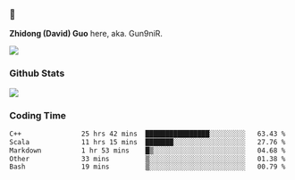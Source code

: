 ### 👋 

**Zhidong (David) Guo** here, aka. Gun9niR.

![](https://komarev.com/ghpvc/?username=Gun9niR&label=Total+Views)

### Github Stats

<img src="https://github-readme-stats.vercel.app/api?username=Gun9niR&count_private=true&show_icons=true&theme=vue-dark&hide_title=true">

### Coding Time

<!--START_SECTION:waka-->

```txt
C++               25 hrs 42 mins  ████████████████░░░░░░░░░   63.43 %
Scala             11 hrs 15 mins  ███████░░░░░░░░░░░░░░░░░░   27.76 %
Markdown          1 hr 53 mins    █▒░░░░░░░░░░░░░░░░░░░░░░░   04.68 %
Other             33 mins         ▒░░░░░░░░░░░░░░░░░░░░░░░░   01.38 %
Bash              19 mins         ▒░░░░░░░░░░░░░░░░░░░░░░░░   00.79 %
```

<!--END_SECTION:waka-->
